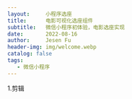 ```yaml
---
layout:     小程序选座
title:      电影可视化选座组件
subtitle:   微信小程序初体验，电影选座实现
date:       2022-08-16
author:     Jesen Fu
header-img: img/welcome.webp
catalog: false
tags:
   - 微信小程序
---
```


1.剪辑
